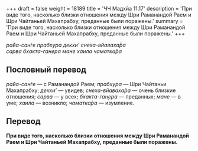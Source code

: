+++
draft = false
weight = 18189
title = 'ЧЧ Мадхйа 11.17'
description = 'При виде того, насколько близки отношения между Шри Раманандой Раем и Шри Чайтаньей Махапрабху, преданные были поражены.'
summary = 'При виде того, насколько близки отношения между Шри Раманандой Раем и Шри Чайтаньей Махапрабху, преданные были поражены.'
+++

_ра̄йа-сан̇ге прабхура декхи’ снеха-вйаваха̄ра  
сарва бхакта-ган̣ера мане хаила чаматка̄ра_

## Пословный перевод

_ра̄йа_\-_сан̇ге_ — с Раманандой Раем; _прабхура_ — Шри Чайтаньи Махапрабху; _декхи’_ — увидев; _снеха_\-_вйаваха̄ра_ — очень близкие отношения; _сарва_ — у всех; _бхакта_\-_ган̣ера_ — преданных; _мане_ — в уме; _хаила_ — возникло; _чаматка̄ра_ — изумление.

## Перевод

**При виде того, насколько близки отношения между Шри Раманандой Раем и Шри Чайтаньей Махапрабху, преданные были поражены.**
